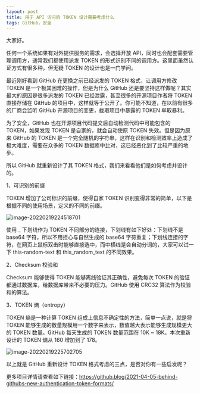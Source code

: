 ```yaml
---
layout: post
title: 用于 API 访问的 TOKEN 设计需要考虑什么
tags: GitHub，安全
---
```


大家好。

任何一个系统如果有对外提供服务的需求，会选择开放 API，同时也会配套需要管理调用方，通常我们都使用派发 TOKEN 的形式识别不同的调用方。这里面虽然认证方式有很多种，但无疑 TOKEN 的设计也是一门学问。

最近刚好看到 GitHub 在更换之前已经派发的 TOKEN 格式，让调用方修改 TOKEN 是一个极其困难的操作，但是为什么 GitHub 还是要坚持这样做呢？其实最大的原因是很多派发的 TOKEN 已经泄露，甚至很多的开源项目作者将 TOKEN 直接存储在 GitHub 的项目中，这样就等于公开了。你可能不知道，在以前有很多的厂商会监听 GitHub 开源项目的变更，截取项目中暴露的 TOKEN 牟取暴利。

为了安全，GitHub 也在开源项目代码提交后自动检测代码中可能包含的 TOKEN，如果发现 TOKEN 是自家的，就会自动使原 TOKEN 失效。但是因为原来 GitHub 的 TOKEN 是一个完全随机的字符串，这样在识别和检测效率上造成了极大难度，需要在众多的 TOKEN 数据库中比对，这已经恶化到了比较严重的地步。

所以 GitHub 就重新设计了其 TOKEN 格式，我们来看看他们是如何考虑并设计的。

1、可识别的前缀

TOKEN 增加了公司标识的前缀，使得自家 TOKEN 识别变得非常的简单，以下是根据不同的使用场景，定义的不同的前缀。

![image-20220219224518701](https://7465-test-3c9b5e-1-1301419220.tcb.qcloud.la/images/compress_image-20220219224518701.png)

使用 _ 下划线作为 TOKEN 不同部分的连接，下划线有如下好处：下划线不是 base64 字符，所以不用担心与自然生成的 base64 字符重复；下划线连接的字符，在网页上鼠标双击时能够直接选中，而中横线是会自动分词的，大家可以试一下 this-random-text 和 this_random_text 的不同效果。

2、Checksum 校验和

Checksum 能够使得 TOKEN 能够离线验证其正确性，避免每次 TOKEN 的验证都通过数据库，给数据库带来不必要的压力。GitHub 使用 CRC32 算法作为校验和的算法。

3、TOKEN 熵（entropy）

TOKEN 熵是一种计算 TOKEN 组成上信息不确定性的方法，简单一点说，就是将 TOKEN 能够生成的数量规模用一个数字来表示，数值越大表示能够生成规模更大的 TOKEN 数量。GitHub 每天生成的 TOKEN 数量范围在 10K ~ 18K。本次重新设计的 TOKEN 熵从 160 增加到了 178。

![image-20220219225702705](https://7465-test-3c9b5e-1-1301419220.tcb.qcloud.la/images/compress_image-20220219225702705.png)

以上就是 GitHub 重新设计 TOKEN 格式考虑的三点，是否对你有一些启发呢？

更多项目详情请查看如下链接：https://github.blog/2021-04-05-behind-githubs-new-authentication-token-formats/